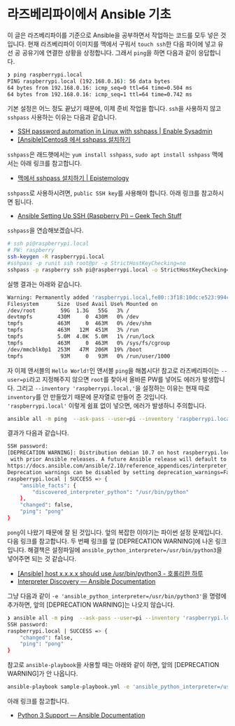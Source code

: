 # 라즈베리파이에서 Ansible 기초

이 글은 라즈베리파이를 기준으로 Ansible을 공부하면서 작업하는 코드를 모두 넣은 것입니다. 현재 라즈베리파이 이미지를 맥에서 구워서 `touch ssh`한 다음 파이에 넣고 유선 공 공유기에 연결한 상황을 상정합니다. 그래서 `ping`을 하면 다음과 같이 응답합니다.

```bash
❯ ping raspberrypi.local
PING raspberrypi.local (192.168.0.16): 56 data bytes
64 bytes from 192.168.0.16: icmp_seq=0 ttl=64 time=0.504 ms
64 bytes from 192.168.0.16: icmp_seq=1 ttl=64 time=0.742 ms
```

기본 설정은 어느 정도 끝났기 때문에, 이제 준비 작업을 합니다. `ssh`을 사용하지 않고 `sshpass` 사용하는 이유는 다음과 같습니다.

- [SSH password automation in Linux with sshpass | Enable Sysadmin](https://www.redhat.com/sysadmin/ssh-automation-sshpass)
- [[Ansible]Centos8 에서 sshpass 설치하기](https://songsiaix.tistory.com/m/40)

`sshpass`은 래드햇에서는 `yum install sshpass`, `sudo apt install sshpass` 맥에서는 아래 링크를 참고합니다.

- [맥에서 sshpass 설치하기 | Epistemology](http://www.epistemology.pe.kr/2021/03/09/1361)

`sshpass`로 사용하시려면, `public SSH key`를 사용해야 합니다. 아래 링크를 참고하시면 됩니다.

- [Ansible Setting Up SSH (Raspberry Pi) – Geek Tech Stuff](https://geektechstuff.com/2019/06/27/ansible-setting-up-ssh-raspberry-pi/)

`sshpass`을 연습해보겠습니다.

```bash
# ssh pi@raspberrypi.local
# PW: raspberry
ssh-keygen -R raspberrypi.local
#sshpass -p runit ssh root@pr -o StrictHostKeyChecking=no
sshpass -p raspberry ssh pi@raspberrypi.local -o StrictHostKeyChecking=no 'df -h'
```

실행 결과는 아래와 같습니다.

```bash
Warning: Permanently added 'raspberrypi.local,fe80::3f18:10dc:e523:994c%bridge100' (ECDSA) to the list of known hosts.
Filesystem      Size  Used Avail Use% Mounted on
/dev/root        59G  1.3G   55G   3% /
devtmpfs        430M     0  430M   0% /dev
tmpfs           463M     0  463M   0% /dev/shm
tmpfs           463M   12M  451M   3% /run
tmpfs           5.0M  4.0K  5.0M   1% /run/lock
tmpfs           463M     0  463M   0% /sys/fs/cgroup
/dev/mmcblk0p1  253M   47M  206M  19% /boot
tmpfs            93M     0   93M   0% /run/user/1000
```

자 이제 앤서블의 `Hello World!`인 앤서블 `ping`을 해봅시다! 참고로 라즈베리파이는 `--user=pi`라고 지정해주지 않으면 `root`를 찾아서 올바른 PW를 넣어도 에러가 발생합니다. 그리고 `--inventory 'raspberrypi.local,'`을 설정하는 이유는 현재 따로 `inventory`를 안 만들었기 때문에 문자열로 만들어 준 것입니다. `'raspberrypi.local'` 이렇게 쉼표 없이 넣으면, 에러가 발생하니 주의합니다.

```bash
ansible all -m ping  --ask-pass --user=pi --inventory 'raspberrypi.local,'
```

결과가 다음과 같습니다.

```bash
SSH password: 
[DEPRECATION WARNING]: Distribution debian 10.7 on host raspberrypi.local should use /usr/bin/python3, but is using /usr/bin/python for backward compatibility
 with prior Ansible releases. A future Ansible release will default to using the discovered platform python for this host. See 
https://docs.ansible.com/ansible/2.10/reference_appendices/interpreter_discovery.html for more information. This feature will be removed in version 2.12. 
Deprecation warnings can be disabled by setting deprecation_warnings=False in ansible.cfg.
raspberrypi.local | SUCCESS => {
    "ansible_facts": {
        "discovered_interpreter_python": "/usr/bin/python"
    },
    "changed": false,
    "ping": "pong"
}

```

`pong`이 나왔기 때문에 잘 된 것입니다. 앞의 복잡한 이야기는 파이썬 설정 문제입니다. 다음 링크를 참고합니다. 두 번째 링크를 앞 [DEPRECATION WARNING]에 나온 링크입니다. 해결책은 설정파일에 `ansible_python_interpreter=/usr/bin/python3`을 넣어주면 되는 것 같습니다.

- [[Ansible] host x.x.x.x should use /usr/bin/python3 - 호롤리한 하루](https://gruuuuu.github.io/error/ansible-py-err/#)
- [Interpreter Discovery — Ansible Documentation](https://docs.ansible.com/ansible/2.10/reference_appendices/interpreter_discovery.html)

그냥 다음과 같이 `-e 'ansible_python_interpreter=/usr/bin/python3'`을 명령에 추가하면, 앞의 [DEPRECATION WARNING]는 나오지 않습니다.

```bash
❯ ansible all -m ping  --ask-pass --user=pi --inventory 'raspberrypi.local,' -e 'ansible_python_interpreter=/usr/bin/python3'
SSH password: 
raspberrypi.local | SUCCESS => {
    "changed": false,
    "ping": "pong"
}
```

참고로 `ansible-playbook`을 사용할 때는 아래와 같이 하면, 앞의 [DEPRECATION WARNING]가 안 나옵니다.

```bash
ansible-playbook sample-playbook.yml -e 'ansible_python_interpreter=/usr/bin/python3'
```

아래 링크를 참고합니다.

- [Python 3 Support — Ansible Documentation](https://docs.ansible.com/ansible/latest/reference_appendices/python_3_support.html)
